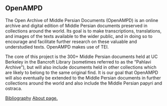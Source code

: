 ## OpenAMPD

The Open Archive of Middle Persian Documents (OpenAMPD) is an online archive and digital edition of Middle Persian documents preserved in collections around the world. Its goal is to make transcriptions, translations, and images of the texts available to the wider public, and in doing so to encourage and facilitate further research on these valuable and understudied texts. OpenAMPD makes use of TEI.  

The core of this project is the 300+ Middle Persian documents held at UC Berkeley in the Bancroft Library (sometimes referred to as the “Pahlavi Archive”), but will also include documents held in other collections which are likely to belong to the same original find. It is our goal that OpenAMPD will also eventually be extended to the Middle Persian documents in further collections around the world and also include the Middle Persian papyri and ostraca.  

[Bibliography](biblio.md)
[About page.](about.md)
